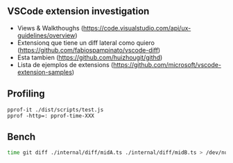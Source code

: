 ## VSCode extension investigation

- Views & Walkthoughs (https://code.visualstudio.com/api/ux-guidelines/overview)
- Extensionq que tiene un diff lateral como quiero (https://github.com/fabiospampinato/vscode-diff)
- Esta tambien (https://github.com/huizhougit/githd)
- Lista de ejemplos de extensions (https://github.com/microsoft/vscode-extension-samples)

## Profiling

```
pprof-it ./dist/scripts/test.js
pprof -http=: pprof-time-XXX
```

## Bench

```sh
time git diff ./internal/diff/midA.ts ./internal/diff/midB.ts > /dev/null
```